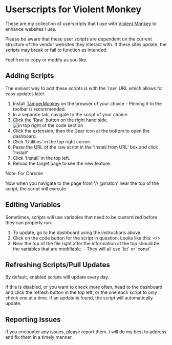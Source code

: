 # Userscripts for Violent Monkey

These are my collection of userscripts that I use with [Violent Monkey](https://violentmonkey.github.io/) to enhance websites I use. 

Please be aware that these user scripts are dependent on the current structure of the vendor websites they interact with. If these sites update, the scripts may break or fail to function as intended.

Feel free to copy or modify as you like.

## Adding Scripts

The easiest way to add these scripts is with the 'raw' URL which allows for easy updates later.

1.  Install [TamperMonkey](https://www.tampermonkey.net/) on the browser of your choice - Pinning it to the toolbar is recommended.
2.  In a separate tab, navigate to the script of your choice.
3.  Click the 'Raw' button on the right hand side.
  ![in top right of the code section](https://cdn.glitch.global/4c74f8d5-b1a6-4a37-91dc-9b40f9d9d76e/firefox_TY0MXfG7ia.png?raw=true)
4.  Click the extension, then the Gear icon at the bottom to open the dashboard.
5.  Click 'Utilities' in the top right corner.
7.  Paste the URL of the raw script in the 'Install from URL' box and click 'Install'
8.  Click 'Install' in the top left.
9.  Reload the target page to see the new feature.

Note: For Chrome

Now when you navigate to the page from '// @match' near the top of the script, the script will execute.

## Editing Variables

Sometimes, scripts will use variables that need to be customized before they can properly run. 

1. To update, go to the dashboard using the instructions above.
2. Click on the code button for the script in question. Looks like this: </>
3. Near the top of the file right after the information at the top should be the variables that are modifiable. - They will all use 'let' or 'const'

## Refreshing Scripts/Pull Updates
By default, enabled scripts will update every day.

If this is disabled, or you want to check more often, head to the dashboard and click the refresh button in the top left, or the one each script to only check one at a time.
If an update is found, the script will automatically update.

## Reporting Issues

If you encounter any issues, please report them. I will do my best to address and fix them in a timely manner.
